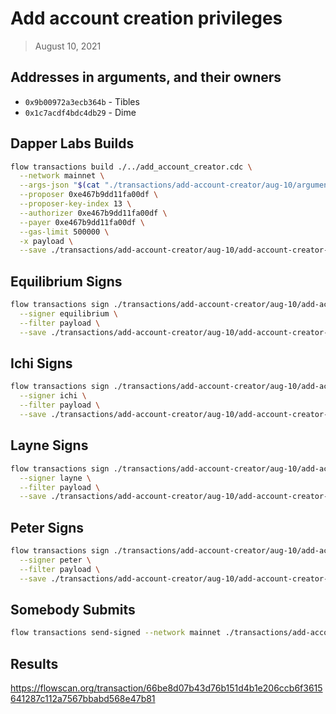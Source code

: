 # Add account creation privileges

> August 10, 2021

## Addresses in arguments, and their owners

- `0x9b00972a3ecb364b` - Tibles
- `0x1c7acdf4bdc4db29` - Dime

## Dapper Labs Builds

```sh
flow transactions build ./../add_account_creator.cdc \
  --network mainnet \
  --args-json "$(cat "./transactions/add-account-creator/aug-10/arguments.json")" \
  --proposer 0xe467b9dd11fa00df \
  --proposer-key-index 13 \
  --authorizer 0xe467b9dd11fa00df \
  --payer 0xe467b9dd11fa00df \
  --gas-limit 500000 \
  -x payload \
  --save ./transactions/add-account-creator/aug-10/add-account-creator-aug-10-unsigned.rlp
```

## Equilibrium Signs

```sh
flow transactions sign ./transactions/add-account-creator/aug-10/add-account-creator-aug-10-unsigned.rlp \
  --signer equilibrium \
  --filter payload \
  --save ./transactions/add-account-creator/aug-10/add-account-creator-aug-10-sig-1.rlp
```

## Ichi Signs

```sh
flow transactions sign ./transactions/add-account-creator/aug-10/add-account-creator-aug-10-sig-1.rlp \
  --signer ichi \
  --filter payload \
  --save ./transactions/add-account-creator/aug-10/add-account-creator-aug-10-sig-2.rlp
```

## Layne Signs

```sh
flow transactions sign ./transactions/add-account-creator/aug-10/add-account-creator-aug-10-sig-2.rlp \
  --signer layne \
  --filter payload \
  --save ./transactions/add-account-creator/aug-10/add-account-creator-aug-10-sig-3.rlp
```

## Peter Signs

```sh
flow transactions sign ./transactions/add-account-creator/aug-10/add-account-creator-aug-10-sig-3.rlp \
  --signer peter \
  --filter payload \
  --save ./transactions/add-account-creator/aug-10/add-account-creator-aug-10-sig-complete.rlp
```


## Somebody Submits

```sh
flow transactions send-signed --network mainnet ./transactions/add-account-creator/aug-10/add-account-creator-aug-10-sig-complete.rlp
```

## Results

https://flowscan.org/transaction/66be8d07b43d76b151d4b1e206ccb6f3615641287c112a7567bbabd568e47b81
